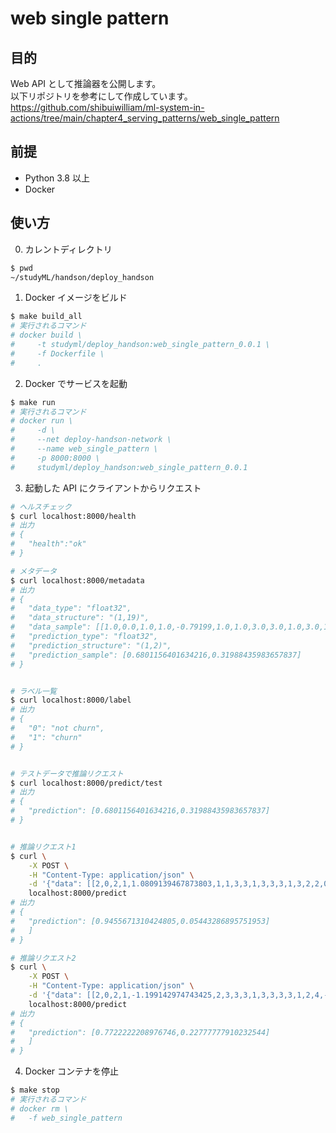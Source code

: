 # web single pattern

## 目的

Web API として推論器を公開します。  
以下リポジトリを参考にして作成しています。  
https://github.com/shibuiwilliam/ml-system-in-actions/tree/main/chapter4_serving_patterns/web_single_pattern

## 前提

- Python 3.8 以上
- Docker

## 使い方

0. カレントディレクトリ

```sh
$ pwd
~/studyML/handson/deploy_handson
```

1. Docker イメージをビルド

```sh
$ make build_all
# 実行されるコマンド
# docker build \
#     -t studyml/deploy_handson:web_single_pattern_0.0.1 \
#     -f Dockerfile \
#     .
```

2. Docker でサービスを起動

```sh
$ make run
# 実行されるコマンド
# docker run \
#     -d \
#     --net deploy-handson-network \
#     --name web_single_pattern \
#     -p 8000:8000 \
#     studyml/deploy_handson:web_single_pattern_0.0.1
```

3. 起動した API にクライアントからリクエスト

```sh
# ヘルスチェック
$ curl localhost:8000/health
# 出力
# {
#   "health":"ok"
# }

# メタデータ
$ curl localhost:8000/metadata
# 出力
# {
#   "data_type": "float32",
#   "data_structure": "(1,19)",
#   "data_sample": [[1.0,0.0,1.0,1.0,-0.79199,1.0,1.0,3.0,3.0,1.0,3.0,1.0,3.0,1.0,1.0,1.0,3.0,0.04635515,-0.60534847]],
#   "prediction_type": "float32",
#   "prediction_structure": "(1,2)",
#   "prediction_sample": [0.6801156401634216,0.31988435983657837]
# }


# ラベル一覧
$ curl localhost:8000/label
# 出力
# {
#   "0": "not churn",
#   "1": "churn"
# }


# テストデータで推論リクエスト
$ curl localhost:8000/predict/test
# 出力
# {
#   "prediction": [0.6801156401634216,0.31988435983657837]
# }


# 推論リクエスト1
$ curl \
    -X POST \
    -H "Content-Type: application/json" \
    -d '{"data": [[2,0,2,1,1.0809139467873803,1,1,3,3,1,3,3,3,1,3,2,2,0.14103488739658718,0.7939244400352684]]}' \
    localhost:8000/predict
# 出力
# {
#   "prediction": [0.9455671310424805,0.05443286895751953]
#   ]
# }

# 推論リクエスト2
$ curl \
    -X POST \
    -H "Content-Type: application/json" \
    -d '{"data": [[2,0,2,1,-1.199142974743425,2,3,3,3,1,3,3,3,3,1,2,4,-1.0034271946515967,-0.9422390569253819]]}' \
    localhost:8000/predict
# 出力
# {
#   "prediction": [0.7722222208976746,0.22777777910232544]
#   ]
# }
```

4. Docker コンテナを停止

```sh
$ make stop
# 実行されるコマンド
# docker rm \
#   -f web_single_pattern
```

